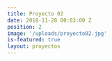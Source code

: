 ```yaml
---
title: Proyecto 02
date: 2018-11-28 00:03:00 Z
position: 2
image: '/uploads/proyecto02.jpg'
is-featured: true
layout: proyectos
---
```

